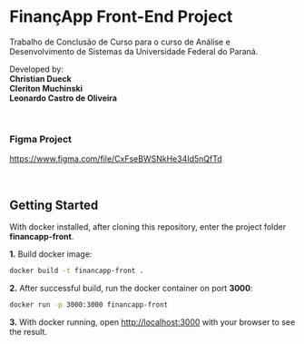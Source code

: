 # FinançApp Front-End Project
Trabalho de Conclusão de Curso para o curso de Análise e Desenvolvimento de Sistemas da Universidade Federal do Paraná.

Developed by:<br>
<b>Christian Dueck
<br>Cleriton Muchinski
<br>Leonardo Castro de Oliveira</b>

<br>

### Figma Project
https://www.figma.com/file/CxFseBWSNkHe34Id5nQfTd

<br>

## Getting Started

With docker installed, after cloning this repository, enter the project folder <b>financapp-front</b>.

<b>1.</b> Build docker image:

```bash
docker build -t financapp-front .
```
<b>2.</b> After successful build, run the docker container on port <b>3000</b>:

```bash
docker run -p 3000:3000 financapp-front
```

<b>3.</b> With docker running, open [http://localhost:3000](http://localhost:3000) with your browser to see the result.